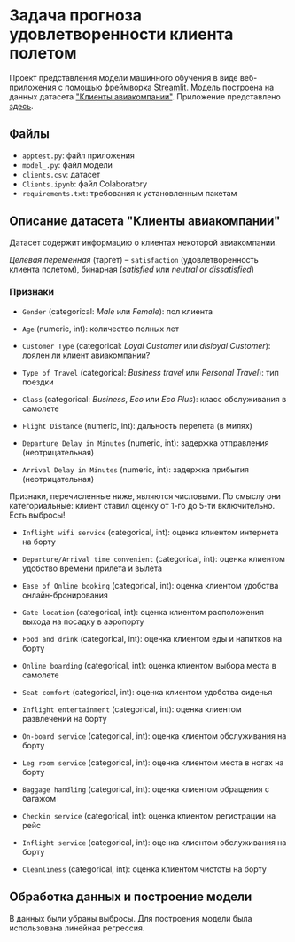 # Задача прогноза удовлетворенности клиента полетом

Проект представления модели машинного обучения в виде веб-приложения с помощью фреймворка [Streamlit](https://www.streamlit.io/). Модель построена на данных датасета ["Клиенты авиакомпании"](https://github.com/crazyhamster09/clients/blob/main/data/clients.csv). Приложение представлено [здесь](https://clients-7tpl0t8vtfr.streamlit.app/).

## Файлы
- `apptest.py`: файл приложения
- `model_.py`: файл модели
- `clients.csv`: датасет
- `Clients.ipynb`: файл Colaboratory
- `requirements.txt`: требования к установленным пакетам

## Описание датасетa "Клиенты авиакомпании"

Датасет содержит информацию о клиентах некоторой авиакомпании.

*Целевая переменная* (таргет) – `satisfaction` (удовлетворенность клиента полетом), бинарная (*satisfied* или *neutral or dissatisfied*)

### Признаки
- `Gender` (categorical: *Male* или *Female*): пол клиента

- `Age` (numeric, int): количество полных лет

- `Customer Type` (categorical: *Loyal Customer* или *disloyal Customer*): лоялен ли клиент авиакомпании?

- `Type of Travel` (categorical: *Business travel* или *Personal Travel*): тип поездки

- `Class` (categorical: *Business*, *Eco* или *Eco Plus*): класс обслуживания в самолете

- `Flight Distance` (numeric, int): дальность перелета (в милях)

- `Departure Delay in Minutes` (numeric, int): задержка отправления (неотрицательная)

- `Arrival Delay in Minutes` (numeric, int): задержка прибытия (неотрицательная)

Признаки, перечисленные ниже, являются числовыми. По смыслу они категориальные: клиент ставил оценку от 1-го до 5-ти включительно. Есть выбросы!

- `Inflight wifi service` (categorical, int): оценка клиентом интернета на борту

- `Departure/Arrival time convenient` (categorical, int): оценка клиентом удобство времени прилета и вылета

- `Ease of Online booking` (categorical, int): оценка клиентом удобства онлайн-бронирования

- `Gate location` (categorical, int): оценка клиентом расположения выхода на посадку в аэропорту

- `Food and drink` (categorical, int): оценка клиентом еды и напитков на борту

- `Online boarding` (categorical, int): оценка клиентом выбора места в самолете

- `Seat comfort` (categorical, int): оценка клиентом удобства сиденья

- `Inflight entertainment` (categorical, int): оценка клиентом развлечений на борту

- `On-board service` (categorical, int): оценка клиентом обслуживания на борту

- `Leg room service` (categorical, int): оценка клиентом места в ногах на борту

- `Baggage handling` (categorical, int): оценка клиентом обращения с багажом

- `Checkin service` (categorical, int): оценка клиентом регистрации на рейс
- `Inflight service` (categorical, int): оценка клиентом обслуживания на борту
- `Cleanliness` (categorical, int): оценка клиентом чистоты на борту

## Обработка данных и построение модели
В данных были убраны выбросы.
Для построения модели была использована линейная регрессия.
